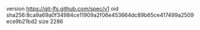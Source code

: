 version https://git-lfs.github.com/spec/v1
oid sha256:8ca9a69a0f34984ce11909a2f06e453664dc89b65ce417499a2509ece9b21bd2
size 2286
